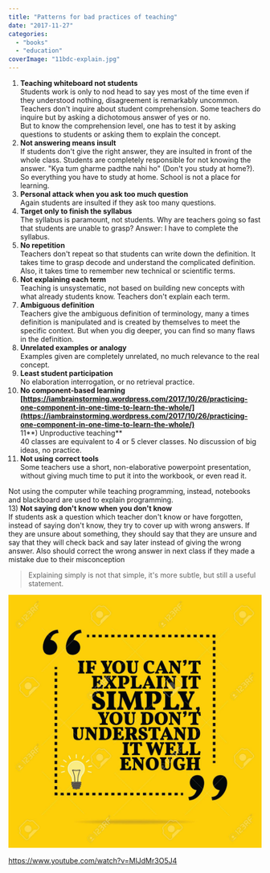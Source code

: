 ```yaml
---
title: "Patterns for bad practices of teaching"
date: "2017-11-27"
categories: 
  - "books"
  - "education"
coverImage: "11bdc-explain.jpg"
---
```


1) **Teaching whiteboard not students**  
Students work is only to nod head to say yes most of the time even if they understood nothing, disagreement is remarkably uncommon. Teachers don't inquire about student comprehension. Some teachers do inquire but by asking a dichotomous answer of yes or no.  
But to know the comprehension level, one has to test it by asking questions to students or asking them to explain the concept.  
2) **Not answering means insult**  
If students don't give the right answer, they are insulted in front of the whole class. Students are completely responsible for not knowing the answer. "Kya tum gharme padthe nahi ho" (Don't you study at home?). So everything you have to study at home. School is not a place for learning.  
3) **Personal attack when you ask too much question**  
Again students are insulted if they ask too many questions.  
4) **Target only to finish the syllabus**  
The syllabus is paramount, not students. Why are teachers going so fast that students are unable to grasp? Answer: I have to complete the syllabus.  
5) **No repetition**  
Teachers don't repeat so that students can write down the definition. It takes time to grasp decode and understand the complicated definition. Also, it takes time to remember new technical or scientific terms.  
6) **Not explaining each term**  
Teaching is unsystematic, not based on building new concepts with what already students know. Teachers don't explain each term.  
7) **Ambiguous definition**  
Teachers give the ambiguous definition of terminology, many a times definition is manipulated and is created by themselves to meet the specific context. But when you dig deeper, you can find so many flaws in the definition.  
8) **Unrelated examples or analogy**  
Examples given are completely unrelated, no much relevance to the real concept.  
9) **Least student participation**  
No elaboration interrogation, or no retrieval practice.  
10) **No component-based learning**  
**[https://iambrainstorming.wordpress.com/2017/10/26/practicing-one-component-in-one-time-to-learn-the-whole/](https://iambrainstorming.wordpress.com/2017/10/26/practicing-one-component-in-one-time-to-learn-the-whole/)**   
11**) Unproductive teaching**  
40 classes are equivalent to 4 or 5 clever classes. No discussion of big ideas, no practice.  
12) **Not using correct tools**  
Some teachers use a short, non-elaborative powerpoint presentation, without giving much time to put it into the workbook, or even read it.

Not using the computer while teaching programming, instead, notebooks and blackboard are used to explain programming.    
13) **Not saying don't know when you don't know**  
If students ask a question which teacher don't know or have forgotten, instead of saying don't know, they try to cover up with wrong answers. If they are unsure about something, they should say that they are unsure and say that they will check back and say later instead of giving the wrong answer. Also should correct the wrong answer in next class if they made a mistake due to their misconception

> Explaining simply is not that simple, it's more subtle, but still a useful statement.

![](images/3ccfb-explain.jpg)

https://www.youtube.com/watch?v=MlJdMr3O5J4
